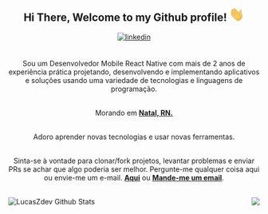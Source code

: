 <div align="center">
<h2> Hi There, Welcome to my Github profile! <img src="https://github.com/lucaszdev/lucaszdev/blob/main/gifs/Hi.gif" width="30"></h2>
<a href="https://www.linkedin.com/in/lucas-lima-6969171ba/" target="_blank">
<img src=https://img.shields.io/badge/linkedin-%2300acee.svg?color=405DE6&style=for-the-badge&logo=linkedin&logoColor=white alt=linkedin style="margin-bottom: 5px;" />
</a>
<br />
<br />

Sou um Desenvolvedor Mobile React Native com mais de 2 anos de experiência prática projetando, desenvolvendo e implementando aplicativos e soluções usando uma variedade de tecnologias e linguagens de programação.
<br />
<br />

 Morando em **[Natal, RN.](https://www.google.com/maps/place/Natal,+State+of+Rio+Grande+do+Norte/@-5.7999146,-35.2922847,12z/data=!3m1!4b1!4m5!3m4!1s0x7b3aaac26460531:0x5d8b404cf00fed69!8m2!3d-5.7841695!4d-35.1999708)**

<br />
Adoro aprender novas tecnologias e usar novas ferramentas.
<br />
<br />

Sinta-se à vontade para clonar/fork projetos, levantar problemas e enviar PRs se achar que algo poderia ser melhor.
Pergunte-me qualquer coisa aqui ou envie-me um e-mail. **[Aqui](https://github.com/lucaszdev/lucaszdev/issues/new)** ou <a href="mailto:lucasz.dev@gmail.com"><b>Mande-me um email</b></a>.
<br />
<br />

<img align="left" src="https://github-readme-stats.vercel.app/api?username=lucaszdev&include_all_commits=true&count_private=true&show_icons=true&line_height=30&title_color=6FDA44&icon_color=6FDA44&text_color=FFF&bg_color=000" height="170" alt="LucasZdev Github Stats">
<img align="right" src="https://github-readme-streak-stats.herokuapp.com/?user=lucaszdev&theme=dark&date_format=j%20M%5B%20Y%5D&currStreakLabel=6FDA44&fire=6FDA44&ring=6FDA44" height="170" />

